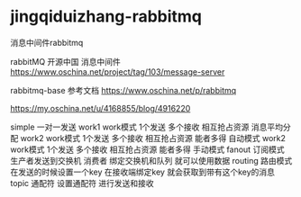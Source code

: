 # jingqiduizhang-rabbitmq
消息中间件rabbitmq

rabbitMQ
开源中国 消息中间件
https://www.oschina.net/project/tag/103/message-server

rabbitmq-base
参考文档
https://www.oschina.net/p/rabbitmq

https://my.oschina.net/u/4168855/blog/4916220

simple 一对一发送
work1 work模式 1个发送 多个接收 相互抢占资源  消息平均分配
work2 work模式 1个发送 多个接收 相互抢占资源  能者多得 自动模式
work2 work模式 1个发送 多个接收 相互抢占资源  能者多得 手动模式
fanout  订阅模式 生产者发送到交换机   消费者 绑定交换机和队列 就可以使用数据
routing 路由模式 在发送的时候设置一个key   在接收端绑定key 就会获取到带有这个key的消息
topic   通配符 设置通配符 进行发送和接收
